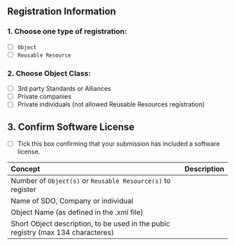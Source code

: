 ## Registration Information ##
### 1. Choose one type of registration: ###
  - [ ] ```Object``` 
  - [ ] ```Reusable Resource```
  
### 2. Choose Object Class: ###
  - [ ] 3rd party Standards or Alliances
  - [ ] Private companies
  - [ ] Private individuals (not allowed Reusable Resources registration)
  
## 3. Confirm Software License
  - [ ] Tick this box confirming that your submission has included a software license.
  

Concept            | Description
:----------------|:------------------------------
Number of ```Object(s)``` or ```Reusable Resource(s)``` to register  |
Name of SDO, Company or individual    |
Object Name (as defined in the .xml file) |
Short Object description, to be used in the pubic registry (max 134 characteres) |
